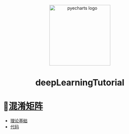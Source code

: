  

<div align="center">
<p align="center">
    <img src="https://user-images.githubusercontent.com/19553554/71825144-2d568180-30d6-11ea-8ee0-63c849cfd934.png" alt="pyecharts logo" width=200 height=200 />
<h1 align="center">deepLearningTutorial</h1>
</p>
</div>



# 📝[混淆矩阵](https://github.com/MorvanLi/deepLearningTutorial/tree/main/confusion_matrix)

* [理论基础](https://github.com/MorvanLi/deepLearningTutorial/blob/main/confusion_matrix/confusion.pdf)
* [代码](https://github.com/MorvanLi/deepLearningTutorial/blob/main/confusion_matrix/confusion_matrix.py)

